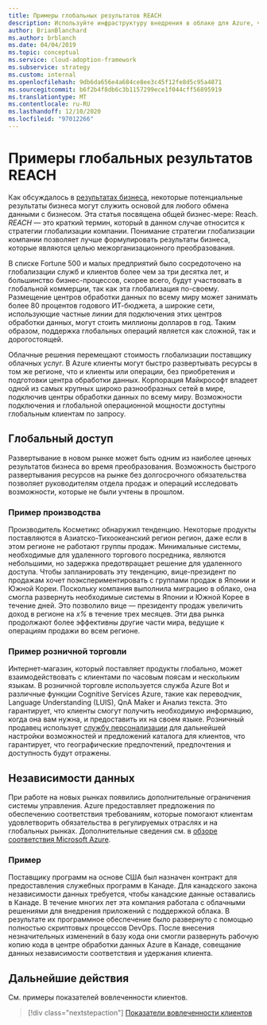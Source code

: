 ```yaml
---
title: Примеры глобальных результатов REACH
description: Используйте инфраструктуру внедрения в облаке для Azure, чтобы понять глобальные результаты достижения в контексте преобразования в облако.
author: BrianBlanchard
ms.author: brblanch
ms.date: 04/04/2019
ms.topic: conceptual
ms.service: cloud-adoption-framework
ms.subservice: strategy
ms.custom: internal
ms.openlocfilehash: 9db6da656e4a684ce8ee3c45f12fe8d5c95a4871
ms.sourcegitcommit: b6f2b4f8db6c3b1157299ece1f044cff56895919
ms.translationtype: MT
ms.contentlocale: ru-RU
ms.lasthandoff: 12/10/2020
ms.locfileid: "97012266"
---
```

<!-- cSpell:ignore Personalizer -->
<!-- docutune:ignore "global reach" -->

# <a name="examples-of-global-reach-outcomes"></a>Примеры глобальных результатов REACH

Как обсуждалось в [результатах бизнеса](./index.md), некоторые потенциальные результаты бизнеса могут служить основой для любого обмена данными с бизнесом. Эта статья посвящена общей бизнес-мере: Reach. _REACH_ — это краткий термин, который в данном случае относится к стратегии глобализации компании. Понимание стратегии глобализации компании позволяет лучше формулировать результаты бизнеса, которые являются целью межорганизационного преобразования.

В списке Fortune 500 и малых предприятий было сосредоточено на глобализации служб и клиентов более чем за три десятка лет, и большинство бизнес-процессов, скорее всего, будут участвовать в глобальной коммерции, так как эта глобализация по-своему. Размещение центров обработки данных по всему миру может занимать более 80 процентов годового ИТ-бюджета, а широкие сети, использующие частные линии для подключения этих центров обработки данных, могут стоить миллионы долларов в год. Таким образом, поддержка глобальных операций является как сложной, так и дорогостоящей.

Облачные решения перемещают стоимость глобализации поставщику облачных услуг. В Azure клиенты могут быстро развертывать ресурсы в том же регионе, что и клиенты или операции, без приобретения и подготовки центра обработки данных. Корпорация Майкрософт владеет одной из самых крупных широко разнообразных сетей в мире, подключив центры обработки данных по всему миру. Возможности подключения и глобальной операционной мощности доступны глобальным клиентам по запросу.

## <a name="global-access"></a>Глобальный доступ

Развертывание в новом рынке может быть одним из наиболее ценных результатов бизнеса во время преобразования. Возможность быстрого развертывания ресурсов на рынке без долгосрочного обязательства позволяет руководителям отдела продаж и операций исследовать возможности, которые не были учтены в прошлом.

### <a name="manufacturing-example"></a>Пример производства

Производитель Косметикс обнаружил тенденцию. Некоторые продукты поставляются в Азиатско-Тихоокеанский регион регион, даже если в этом регионе не работают группы продаж. Минимальные системы, необходимые для удаленного торгового посредника, являются небольшими, но задержка предотвращает решение для удаленного доступа. Чтобы запланировать эту тенденцию, вице-президент по продажам хочет поэкспериментировать с группами продаж в Японии и Южной Кореи. Поскольку компания выполнила миграцию в облако, она смогла развернуть необходимые системы в Японии и Южной Корее в течение дней. Это позволило вице — президенту продаж увеличить доход в регионе на _x%_ в течение трех месяцев. Эти два рынка продолжают более эффективны другие части мира, ведущие к операциям продажи во всем регионе.

### <a name="retail-example"></a>Пример розничной торговли

Интернет-магазин, который поставляет продукты глобально, может взаимодействовать с клиентами по часовым поясам и нескольким языкам. В розничной торговле используется служба Azure Bot и различные функции Cognitive Services Azure, такие как переводчик, Language Understanding (LUIS), QnA Maker и Анализ текста. Это гарантирует, что клиенты смогут получить необходимую информацию, когда она вам нужна, и предоставить их на своем языке. Розничный продавец использует [службу персонализации](https://azure.microsoft.com/services/cognitive-services/personalizer/) для дальнейшей настройки возможностей и предложений каталога для клиентов, что гарантирует, что географические предпочтений, предпочтения и доступность будут отражены.

## <a name="data-sovereignty"></a>Независимости данных

При работе на новых рынках появились дополнительные ограничения системы управления. Azure предоставляет предложения по обеспечению соответствия требованиям, которые помогают клиентам удовлетворить обязательства в регулируемых отраслях и на глобальных рынках. Дополнительные сведения см. в [обзоре соответствия Microsoft Azure](https://azure.microsoft.com/overview/trusted-cloud/compliance).

### <a name="example"></a>Пример

Поставщику программ на основе США был назначен контракт для предоставления служебных программ в Канаде. Для канадского закона независимости данных требуется, чтобы канадские данные оставались в Канаде. В течение многих лет эта компания работала с облачными решениями для внедрения приложений с поддержкой облака. В результате их программное обеспечение было развернуто с помощью полностью скриптовых процессов DevOps. После внесения незначительных изменений в базу кода они смогли развернуть рабочую копию кода в центре обработки данных Azure в Канаде, совещание данных независимости соответствия и удержания клиента.

## <a name="next-steps"></a>Дальнейшие действия

См. примеры показателей вовлеченности клиентов.

> [!div class="nextstepaction"]
> [Показатели вовлеченности клиентов](./engagement-outcomes.md)
